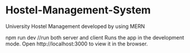 # Hostel-Management-System
University Hostel Management developed by using MERN 




npm run dev //run both server and client
Runs the app in the development mode.
Open http://localhost:3000 to view it in the browser.
